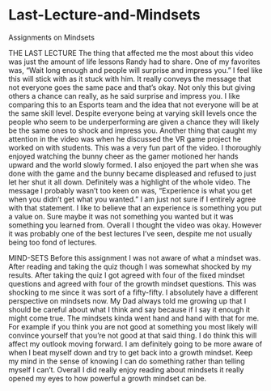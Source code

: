 # Last-Lecture-and-Mindsets
Assignments on Mindsets


THE LAST LECTURE
The thing that affected me the most about this video was just the amount of life lessons Randy had to share. One of my favorites was, 
“Wait long enough and people will surprise and impress you.”
I feel like this will stick with as it stuck with him. It really conveys the message that not everyone goes the same pace and that’s okay. Not only this but giving others a chance can really, as he said surprise and impress you. I like comparing this to an Esports team and the idea that not everyone will be at the same skill level. Despite everyone being at varying skill levels once the people who seem to be underperforming are given a chance they will likely be the same ones to shock and impress you. 
Another thing that caught my attention in the video was when he discussed the VR game project he worked on with students. This was a very fun part of the video. I thoroughly enjoyed watching the bunny cheer as the gamer motioned her hands upward and the world slowly formed. I also enjoyed the part when she was done with the game and the bunny became displeased and refused to just let her shut it all down. Definitely was a highlight of the whole video.
The message I probably wasn’t too keen on was,
		“Experience is what you get when you didn’t get what you wanted.”
I am just not sure if I entirely agree with that statement. I like to believe that an experience is something you put a value on. Sure maybe it was not something you wanted but it was something you learned from.
Overall I thought the video was okay. However it was probably one of the best lectures I’ve seen, despite me not usually being too fond of lectures.

MIND-SETS
Before this assignment I was not aware of what a mindset was. After reading and taking the quiz though I was somewhat shocked by my results. After taking the quiz I got agreed with four of the fixed mindset questions and agreed with four of the growth mindset questions. This was shocking to me since it was sort of a fifty-fifty. 
I absolutely have a different perspective on mindsets now. My Dad always told me growing up that I should be careful about what I think and say because if I say it enough it might come true. The mindsets kinda went hand and hand with that for me. For example if you think you are not good at something you most likely will convince yourself that you’re not good at that said thing.
I do think this will affect my outlook moving forward. I am definitely going to be more aware of when I beat myself down and try to get back into a growth mindset. Keep my mind in the sense of knowing I can do something rather than telling myself I can’t.
Overall I did really enjoy reading about mindsets it really opened my eyes to how powerful a growth mindset can be.
